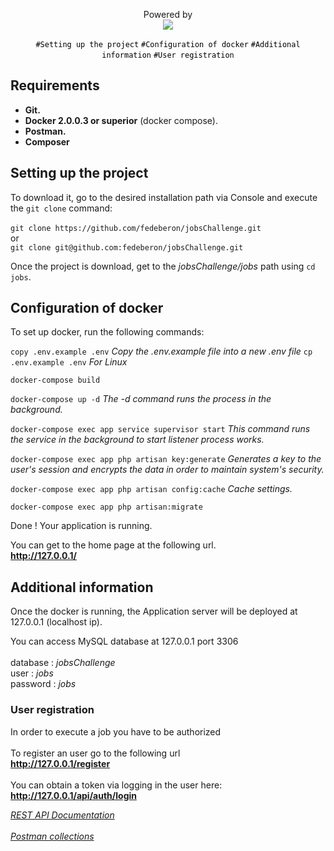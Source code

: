 <p align="center">Powered by<br/><img src="https://laravel.com/assets/img/components/logo-laravel.svg"></p>

<p align="center">
<a href="#setting-up" style="text-decoration: none; color: black;"><code>#Setting up the project</code></a>
<a href="#docker-config" style="text-decoration: none; color: black;"><code>#Configuration of docker</code></a>
<a href="#additional-info" style="text-decoration: none; color: black;"><code>#Additional information</code></a>
<a href="#user-registration" style="text-decoration: none; color: black;"><code>#User registration</code></a>
</p>

## Requirements

- **Git.**
- **Docker 2.0.0.3 or superior** (docker compose).
- **Postman.**
- **Composer**

<div id="setting-up"></div>

## Setting up the project

To download it, go to the desired installation path via Console and execute the `git clone` command:
<br/>
<br/>
`git clone https://github.com/fedeberon/jobsChallenge.git` <br/> or <br/> `git clone git@github.com:fedeberon/jobsChallenge.git`


Once the project is download, get to the *jobsChallenge/jobs* path using `cd jobs`.

<div id="docker-config"></div>

## Configuration of docker 

To set up docker, run the following commands:


`copy .env.example .env` *Copy the .env.example file into a new .env file*
`cp .env.example .env` *For Linux*


`docker-compose build`


`docker-compose up -d` *The -d command runs the process in the background.*


`docker-compose exec app service supervisor start` *This command runs the service in the background to start listener process works.* 


`docker-compose exec app php artisan key:generate` *Generates a key to the user's session and encrypts the data in order to maintain system's security.*

`docker-compose exec app php artisan config:cache` *Cache settings.* 

`docker-compose exec app php artisan:migrate`

Done ! Your application is running.

You can get to the home page at the following url.
<br/>
**http://127.0.0.1/**

<div id="additional-info"></div>

## Additional information

Once the docker is running, the Application server will be deployed at 127.0.0.1 (localhost ip).

You can access MySQL database at 127.0.0.1 port 3306
<br/>
<br/>
database : *jobsChallenge*
<br/>
user : *jobs*
<br/>
password : *jobs*  

<div id="user-registration"></div>

### User registration

In order to execute a job you have to be authorized
<br/>
<br/>
To register an user go to the following url
<br/>
**http://127.0.0.1/register**
<br/>
<br/>
You can obtain a token via logging in the user here:
<br/>
**http://127.0.0.1/api/auth/login**


[*REST API Documentation*](http://127.0.0.1/documentation)
<br/>
<br/>
[*Postman collections*](https://es.stackoverflow.com/)

